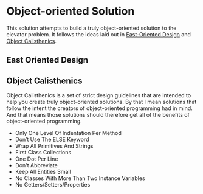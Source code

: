 # Object-oriented Solution

This solution attempts to build a truly object-oriented solution to the elevator problem.
It follows the ideas laid out in [East-Oriented Design][east]
and [Object Calisthenics][cali].

## East Oriented Design

## Object Calisthenics

Object Calisthenics is a set of strict design guidelines
that are intended to help you create truly object-oriented solutions.
By that I mean solutions that follow the intent the creators of object-oriented programming had in mind.
And that means those solutions should therefore get all of the benefits of object-oriented programming.

* Only One Level Of Indentation Per Method
* Don’t Use The ELSE Keyword
* Wrap All Primitives And Strings
* First Class Collections
* One Dot Per Line
* Don't Abbreviate
* Keep All Entities Small
* No Classes With More Than Two Instance Variables
* No Getters/Setters/Properties

<!-- References -->
[cali]: http://jamesladdcode.com/2017/02/03/object-calisthenics/
[east]: http://jamesladdcode.com/2007/02/02/draft-design-compass-east/

